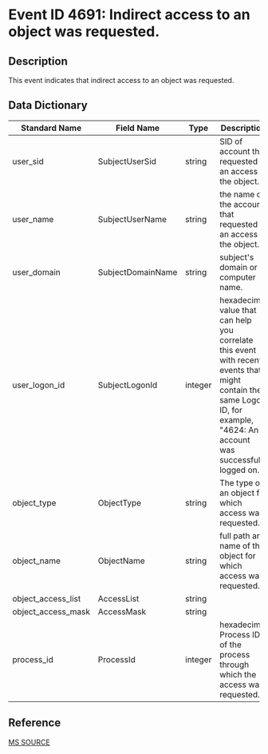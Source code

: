 # Event ID 4691: Indirect access to an object was requested.

## Description

This event indicates that indirect access to an object was requested.

## Data Dictionary

|Standard Name|Field Name|Type|Description|Sample Value|
|---|---|---|---|---|
|user_sid|SubjectUserSid|string|SID of account that requested an access to the object.|S-1-5-21-3457937927-2839227994-823803824-1104|
|user_name|SubjectUserName|string|the name of the account that requested an access to the object.|dadmin|
|user_domain|SubjectDomainName|string|subject's domain or computer name.|CONTOSO|
|user_logon_id|SubjectLogonId|integer|hexadecimal value that can help you correlate this event with recent events that might contain the same Logon ID, for example, "4624: An account was successfully logged on."|0x36509|
|object_type|ObjectType|string|The type of an object for which access was requested.|ALPC Port|
|object_name|ObjectName|string|full path and name of the object for which access was requested.|\\Sessions\\2\\Windows\\DwmApiPort|
|object_access_list|AccessList|string||%%4464|
|object_access_mask|AccessMask|string||0x1|
|process_id|ProcessId|integer|hexadecimal Process ID of the process through which the access was requested. |0xe60|

## Reference

[MS SOURCE](https://github.com/MicrosoftDocs/windows-itpro-docs/blob/public/windows/security/threat-protection/auditing/event-4691.md)